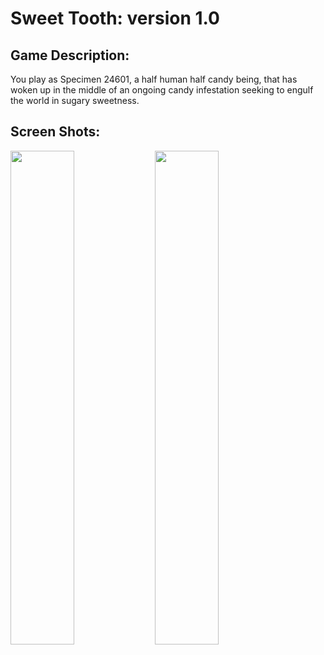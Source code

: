 # Sweet Tooth: version 1.0

## Game Description: 
 You play as Specimen 24601, a half human half candy being, that has woken up in the middle of an ongoing candy infestation seeking to engulf the world in sugary sweetness.
## Screen Shots: 
<img src="https://img.itch.zone/aW1hZ2UvMTMzOTgyNy83ODk1NjY2LmdpZg==/250x600/Wiq%2Bbf.gif" width="45%">
<img src="https://img.itch.zone/aW1hZ2UvMTMzOTgyNy83ODk1ODE1LmdpZg==/250x600/VVEqwc.gif" width="45%">











 
 
